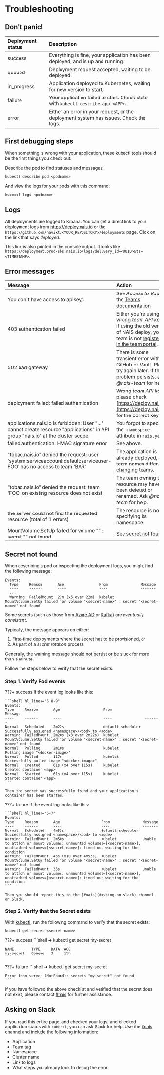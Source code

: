 # Troubleshooting

## Don't panic!

| Deployment status | Description |
| :--- | :--- |
| success | Everything is fine, your application has been deployed, and is up and running. |
| queued | Deployment request accepted, waiting to be deployed. |
| in\_progress | Application deployed to Kubernetes, waiting for new version to start. |
| failure | Your application failed to start. Check state with `kubectl describe app <APP>`. |
| error | Either an error in your request, or the deployment system has issues. Check the logs. |

## First debugging steps

When something is wrong with your application, these kubectl tools should be the first things you check out:

Describe the pod to find statuses and messages:

```text
kubectl describe pod <podname>
```

And view the logs for your pods with this command:

```text
kubectl logs <podname>
```

## Logs

All deployments are logged to Kibana. You can get a direct link to your deployment logs from https://deploy.nais.io or the `https://github.com/navikt/<YOUR_REPOSITORY>/deployments` page. Click on the link that says _deployed_.

This link is also printed in the console output. It looks like `https://deployment.prod-sbs.nais.io/logs?delivery_id=<UUID>&ts=<TIMESTAMP>`.

## Error messages

| Message | Action |
| :--- | :--- |
| You don't have access to apikey/. | See _Access to Vault_ in the [Teams documentation](../basics/teams.md) |
| 403 authentication failed | Either you're using the wrong _team API key_, or if using the old version of NAIS deploy, your team is not [registered in the team portal](../basics/teams.md). |
| 502 bad gateway | There is some transient error with GitHub or Vault. Please try again later. If the problem persists, ask _@nais-team_ for help. |
| deployment failed: failed authentication | Wrong _team API key_, please check [https://deploy.nais.io/](https://deploy.nais.io/) for the correct key. |
| applications.nais.io is forbidden: User "..." cannot create resource "applications" in API group "nais.io" at the cluster scope | You forgot to specify the `.namespace` attribute in `nais.yaml`. |
| failed authentication: HMAC signature error | See above. |
| "tobac.nais.io" denied the request: user 'system:serviceaccount:default:serviceuser-FOO' has no access to team 'BAR' | The application is already deployed, and team names differ. See [changing teams](change-team.md). |
| “tobac.nais.io” denied the request: team 'FOO' on existing resource does not exist | The team owning the resource may have been deleted or renamed. Ask _@nais-team_ for help. |
| the server could not find the requested resource \(total of 1 errors\) | The resource is not specifying its namespace. |
| MountVolume.SetUp failed for volume "<some-secret>" : secret "<some-secret>" not found | See [secret not found](#secret-not-found). |

## Secret not found

When describing a pod or inspecting the deployment logs, you might find the following message:

```shell
Events:
  Type     Reason       Age                From               Message
  ----     ------       ----               ----               -------
  ...
  Warning  FailedMount  22m (x5 over 22m)  kubelet            MountVolume.SetUp failed for volume "<secret-name>" : secret "<secret-name>" not found
```

Some secrets (such as those from [Azure AD](../security/auth/azure-ad/README.md) or [Kafka](../addons/kafka.md)) are _eventually consistent_.

Typically, the message appears on either:

1. First-time deployments where the secret has to be provisioned, or
2. As part of a _secret rotation_ process

Generally, the warning message should not persist or be stuck for more than a minute.

Follow the steps below to verify that the secret exists:

### Step 1. Verify Pod events

???+ success
    If the event log looks like this:

    ```shell hl_lines="5 8-9"
    Events:
    Type     Reason       Age                    From               Message
    ----     ------       ----                   ----               -------
    Normal   Scheduled    2m22s                  default-scheduler  Successfully assigned <namespace>/<pod> to <node>
    Warning  FailedMount  2m20s (x3 over 2m22s)  kubelet            MountVolume.SetUp failed for volume "<secret-name>" : secret "<secret-name>" not found
    Normal   Pulling      2m18s                  kubelet            Pulling image "<docker-image>"
    Normal   Pulled       117s                   kubelet            Successfully pulled image "<docker-image>"
    Normal   Created      61s (x4 over 115s)     kubelet            Created container <app>
    Normal   Started      61s (x4 over 115s)     kubelet            Started container <app>
    ```

    Then the secret was successfully found and your application's container has been started.

???+ failure
    If the event log looks like this:

    ```shell hl_lines="5-7"
    Events:
    Type     Reason       Age                   From               Message
    ----     ------       ----                  ----               -------
    Normal   Scheduled    4m53s                 default-scheduler  Successfully assigned <namespace>/<pod> to <node>
    Warning  FailedMount  2m50s                 kubelet            Unable to attach or mount volumes: unmounted volumes=[<secret-name>], unattached volumes=[<secret-name>]: timed out waiting for the condition
    Warning  FailedMount  43s (x10 over 4m53s)  kubelet            MountVolume.SetUp failed for volume "<secret-name>" : secret "<secret-name>" not found
    Warning  FailedMount  35s                   kubelet            Unable to attach or mount volumes: unmounted volumes=[<secret-name>], unattached volumes=[<secret-name>]: timed out waiting for the condition
    ```

    Then you should report this to the [#nais](#asking-on-slack) channel on Slack.

### Step 2. Verify that the Secret exists

With [kubectl](../basics/access.md#install-kubectlhttpskubernetesiodocstaskstoolsinstall-kubectl), 
run the following command to verify that the secret exists:

```shell
kubectl get secret <secret-name>
```

???+ success
    ```shell
    ➜ kubectl get secret my-secret

    NAME        TYPE     DATA  AGE
    my-secret   Opaque   3     15h
    ```

???+ failure
    ```shell
    ➜ kubectl get secret my-secret

    Error from server (NotFound): secrets "my-secret" not found
    ```

If you have followed the above checklist and verified that the secret does not exist, please contact [#nais](#asking-on-slack) for further assistance.

## Asking on Slack

If you read this entire page, and checked your logs, and checked application status with `kubectl`, you can ask Slack for help. Use the [\#nais](https://nav-it.slack.com/archives/C5KUST8N6) channel and include the following information:

* Application
* Team tag
* Namespace
* Cluster name
* Link to logs
* What steps you already took to debug the error
